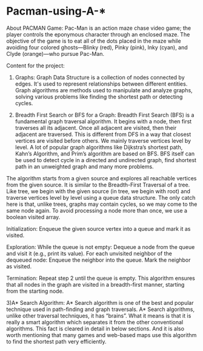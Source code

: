 # Pacman-using-A-*
About PACMAN Game:
Pac-Man is an action maze chase video game; the player controls the eponymous character through an enclosed maze. The objective of the game is to eat all of the dots placed in the maze while avoiding four colored ghosts—Blinky (red), Pinky (pink), Inky (cyan), and Clyde (orange)—who pursue Pac-Man.

Content for the project:
1) Graphs:
Graph Data Structure is a collection of nodes connected by edges. It's used to represent relationships between different entities. Graph algorithms are methods used to manipulate and analyze graphs, solving various problems like finding the shortest path or detecting cycles.

2) Breadth First Search or BFS for a Graph:
Breadth First Search (BFS) is a fundamental graph traversal algorithm. It begins with a node, then first traverses all its adjacent. Once all adjacent are visited, then their adjacent are traversed. This is different from DFS in a way that closest vertices are visited before others. We mainly traverse vertices level by level. A lot of popular graph algorithms like Dijkstra’s shortest path, Kahn’s Algorithm, and Prim’s algorithm are based on BFS. BFS itself can be used to detect cycle in a directed and undirected graph, find shortest path in an unweighted graph and many more problems.

The algorithm starts from a given source and explores all reachable vertices from the given source. It is similar to the Breadth-First Traversal of a tree. Like tree, we begin with the given source (in tree, we begin with root) and traverse vertices level by level using a queue data structure. The only catch here is that, unlike trees, graphs may contain cycles, so we may come to the same node again. To avoid processing a node more than once, we use a boolean visited array.

Initialization: Enqueue the given source vertex into a queue and mark it as visited.

Exploration: While the queue is not empty:
Dequeue a node from the queue and visit it (e.g., print its value).
For each unvisited neighbor of the dequeued node:
Enqueue the neighbor into the queue.
Mark the neighbor as visited.

Termination: Repeat step 2 until the queue is empty.
This algorithm ensures that all nodes in the graph are visited in a breadth-first manner, starting from the starting node.

3)A* Search Algorithm:
A* Search algorithm is one of the best and popular technique used in path-finding and graph traversals.
A* Search algorithms, unlike other traversal techniques, it has “brains”. What it means is that it is really a smart algorithm which separates it from the other conventional algorithms. This fact is cleared in detail in below sections. 
And it is also worth mentioning that many games and web-based maps use this algorithm to find the shortest path very efficiently.
